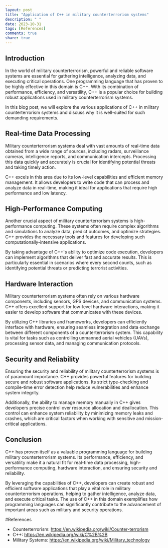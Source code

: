 ```yaml
---
layout: post
title: "Application of C++ in military counterterrorism systems"
description: " "
date: 2023-10-31
tags: [References]
comments: true
share: true
---
```


## Introduction

In the world of military counterterrorism, powerful and reliable software systems are essential for gathering intelligence, analyzing data, and executing critical operations. One programming language that has proven to be highly effective in this domain is C++. With its combination of performance, efficiency, and versatility, C++ is a popular choice for building robust applications used in military counterterrorism systems.

In this blog post, we will explore the various applications of C++ in military counterterrorism systems and discuss why it is well-suited for such demanding requirements.

## Real-time Data Processing

Military counterterrorism systems deal with vast amounts of real-time data obtained from a wide range of sources, including radars, surveillance cameras, intelligence reports, and communication intercepts. Processing this data quickly and accurately is crucial for identifying potential threats and taking timely action.

C++ excels in this area due to its low-level capabilities and efficient memory management. It allows developers to write code that can process and analyze data in real-time, making it ideal for applications that require high performance and low latency.

## High-Performance Computing

Another crucial aspect of military counterterrorism systems is high-performance computing. These systems often require complex algorithms and simulations to analyze data, predict outcomes, and optimize strategies. C++ provides the necessary tools and features for developing such computationally-intensive applications.

By taking advantage of C++'s ability to optimize code execution, developers can implement algorithms that deliver fast and accurate results. This is particularly essential in scenarios where every second counts, such as identifying potential threats or predicting terrorist activities.

## Hardware Interaction

Military counterterrorism systems often rely on various hardware components, including sensors, GPS devices, and communication systems. C++ offers excellent support for low-level hardware interactions, making it easier to develop software that communicates with these devices.

By utilizing C++ libraries and frameworks, developers can efficiently interface with hardware, ensuring seamless integration and data exchange between different components of a counterterrorism system. This capability is vital for tasks such as controlling unmanned aerial vehicles (UAVs), processing sensor data, and managing communication protocols.

## Security and Reliability

Ensuring the security and reliability of military counterterrorism systems is of paramount importance. C++ provides powerful features for building secure and robust software applications. Its strict type-checking and compile-time error detection help reduce vulnerabilities and enhance system integrity.

Additionally, the ability to manage memory manually in C++ gives developers precise control over resource allocation and deallocation. This control can enhance system reliability by minimizing memory leaks and crashes, which are critical factors when working with sensitive and mission-critical applications.

## Conclusion

C++ has proven itself as a valuable programming language for building military counterterrorism systems. Its performance, efficiency, and versatility make it a natural fit for real-time data processing, high-performance computing, hardware interaction, and ensuring security and reliability.

By leveraging the capabilities of C++, developers can create robust and efficient software applications that play a vital role in military counterterrorism operations, helping to gather intelligence, analyze data, and execute critical tasks. The use of C++ in this domain exemplifies how programming languages can significantly contribute to the advancement of important areas such as military and security operations.

#References
- Counterterrorism: https://en.wikipedia.org/wiki/Counter-terrorism
- C++: https://en.wikipedia.org/wiki/C%2B%2B
- Military Systems: https://en.wikipedia.org/wiki/Military_technology